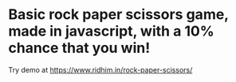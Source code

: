 # Basic rock paper scissors game, made in javascript, with a 10% chance that you win!
Try demo at https://www.ridhim.in/rock-paper-scissors/
